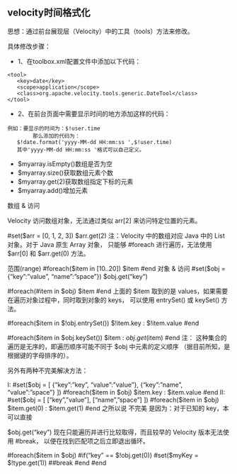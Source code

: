 


## velocity时间格式化

思想：通过前台展现层（Velocity）中的工具（tools）方法来修改。

具体修改步骤：

- 1、在toolbox.xml配置文件中添加以下代码：
```
<tool>
   <key>date</key>
   <scope>application</scope>
   <class>org.apache.velocity.tools.generic.DateTool</class>
</tool>
```
- 2、在前台页面中需要显示时间的地方添加这样的代码：
```
例如：要显示的时间为：$!user.time
        那么添加的代码为：
   $!date.format('yyyy-MM-dd HH:mm:ss ',$!user.time)
   其中'yyyy-MM-dd HH:mm:ss '格式可以自己定义。
```


- $myarray.isEmpty()数组是否为空
- $myarray.size()获取数组元素个数
- $myarray.get(2)获取数组指定下标的元素
- $myarray.add()增加元素



数组 & 访问

Velocity 访问数组对象，无法通过类似 arr[2] 来访问特定位置的元素。

#set($arr = [0, 1, 2, 3])
$arr.get(2)
注：Velocity 中的数组对应 Java 中的 List 对象。对于 Java 原生 Array 对象， 只能够 #foreach 进行遍历，无法使用 $arr[0] 和 $arr.get(0) 方法。

范围(range)
#foreach($item in [10..20])
$item
#end
对象 & 访问
#set($obj = {“key”:”value”, “name”:”space”})
$obj.get(“key”)

#foreach(#item in $obj)
$item
#end
上面的 $item 取到的是 values，如果需要在遍历对象过程中，同时取到对象的 keys， 可以使用 entrySet() 或 keySet() 方法。

#foreach($item in $!obj.entrySet())
$!item.key : $!item.value
#end

#foreach($item in $obj.keySet())
$item : $obj.get($item)
#end
注： 这种集合的遍历是无序的，即遍历顺序可能不同于 $obj 中元素的定义顺序 （据目前所知，是根据键的字母排序的）。

另外有两种不完美解决方法：

I:
#set($obj = [
{“key”:”key”, “value”:”value”},
{“key”:”name”, “value”:”space”}
])
#foreach($item in $obj)
$item.key : $item.value
#end
II:
#set($obj = [
[“key”,”value”],
[“name”,”space”]
])
#foreach($item in $obj)
$item.get(0) : $item.get(1)
#end
之所以说 不完美 是因为：对于已知的 key，本可以直接

$obj.get(“key”)
现在只能遍历并进行比较取得，而且较早的 Velocity 版本无法使用 #break， 以便在找到匹配项之后立即退出循环。

#foreach($item in $obj)
#if(“key” == $!obj.get(0))
#set($myKey = $!type.get(1))
##break
#end
#end

















